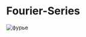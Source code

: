 # Fourier-Series
 
![фурье](https://github.com/kirdinDaniil/Fourier-Series/assets/113731320/928f6cf3-8543-4a2b-9740-868bd61ddbd5)
